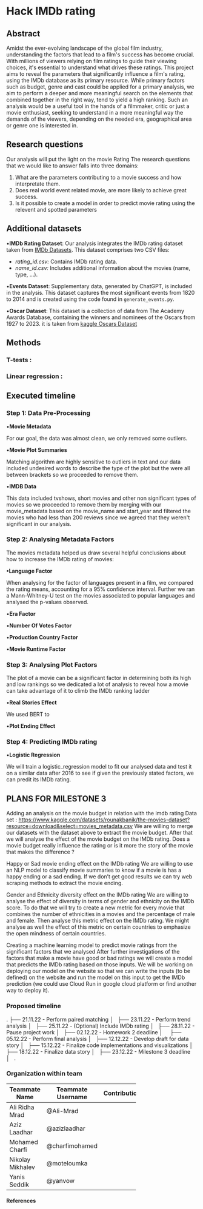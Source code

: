 # Hack IMDb rating

## Abstract

Amidst the ever-evolving landscape of the global film industry, understanding the factors that lead to a film's success has become crucial. With millions of viewers relying on film ratings to guide their viewing choices, it's essential to understand what drives these ratings. This project aims to reveal the parameters that significantly influence a film's rating, using the IMDb database as its primary resource. 
While primary factors such as budget, genre and cast could be applied for a primary analysis, we aim to perform a deeper and more meaningful search on the elements that combined together in the right way, tend to yield a high ranking.
Such an analysis would be a useful tool in the hands of a filmmaker, critic or just a movie enthusiast, seeking to understand in a more meaningful way the demands of the viewers, depending on the needed era, geographical area or genre one is interested in.

## Research questions
Our analysis will put the light on the movie Rating The research questions that we would like to answer falls into three domains: 
1) What are the parameters contributing to a movie success and how interpretate them.
2) Does real world event related movie, are more likely to achieve great success.
3) Is it possible to create a model in order to predict movie rating using the relevent and spotted parameters


## Additional datasets
•**IMDb Rating Dataset**:
Our analysis integrates the IMDb rating dataset taken from [IMDb Datasets](https://datasets.imdbws.com). This dataset comprises two CSV files:
- *rating_id.csv:* Contains IMDb rating data.
- *name_id.csv:* Includes additional information about the movies (name, type, ...).

•**Events Dataset**:
Supplementary data, generated by ChatGPT, is included in the analysis. This dataset captures the most significant events from 1820 to 2014 and is created using the code found in `generate_events.py`.

•**Oscar Dataset**:
This dataset is a collection of data from The Academy Awards Database, containing the winners and nominees of the Oscars from 1927 to 2023. it is taken from [kaggle Oscars Dataset](https://www.kaggle.com/datasets/unanimad/the-oscar-award) 

## Methods

### 
### T-tests :

### Linear regression :

## Executed timeline

### Step 1: Data Pre-Processing 

•**Movie Metadata**

For our goal, the data was almost clean, we only removed some outliers.

•**Movie Plot Summaries**

Matching algorithm are highly sensitive to outliers in text and our data included undesired words to describe the type of the plot but the were all between brackets so we proceeded to remove them.

•**IMDB Data**

This data included tvshows, short movies and other non significant types of movies so we proceeded to remove them by merging with our movie_metadata based on the movie_name and start_year and filtered the movies who had less than 200 reviews since we agreed that they weren't significant in our analysis. 

### Step 2: Analysing Metadata Factors 

The movies metadata helped us draw several helpful conclusions about how to increase the IMDb rating of movies: 

**•Language Factor**

When analysing for the factor of languages present in a film, we compared the rating means, accounting for a 95% confidence interval. Further we ran a Mann-Whitney-U test on the movies associated to popular languages and analysed the p-values observed.

•**Era Factor**

•**Number Of Votes Factor**

•**Production Country Factor**

•**Movie Runtime Factor**


### Step 3: Analysing Plot Factors

The plot of a movie can be a significant factor in determining both its high and low rankings so we dedicated a lot of analysis to reveal how a movie can take advantage of it to climb the IMDb ranking ladder 

•**Real Stories Effect**

We used BERT to

•**Plot Ending Effect**


### Step 4: Predicting IMDb rating

•**Logistic Regression**

We will train a logistic_regression model to fit our analysed data and test it on a similar data after 2016 to see if given the previously stated factors, we can predit its IMDb rating.



## PLANS FOR MILESTONE 3
  Adding an analysis on the movie budget in relation with the imdb rating 
Data set : https://www.kaggle.com/datasets/rounakbanik/the-movies-dataset?resource=download&select=movies_metadata.csv
We are willing to merge our datasets  with the dataset above to extract the movie budget. After that we will analyse the effect of the movie budget on the IMDb rating. Does a movie budget really influence the rating or is it more the story of the movie that makes the difference ? 

Happy or Sad movie ending effect on the IMDb rating 
We are willing to use an NLP model to classify movie summaries to know if a movie is has a happy ending  or a sad ending. If we don’t get good results we can try web scraping methods to extract the movie ending. 

Gender and Ethnicity diversity effect on the IMDb rating
We are willing to analyse the effect of diversity in terms of gender and ethnicity on the IMDb score. To do that we will try to create a new metric for every movie that combines the number of ethnicities in a movies and the percentage of male and female. Then analyse this metric effect on the IMDb rating. We might analyse as well the effect of this metric on certain countries to emphasize the open mindness of certain countries. 

Creating a machine learning model to predict movie ratings from the significant factors that we analysed
After further investigations of the factors that make a movie have good or bad ratings we will create a model that predicts the IMDb rating based on those inputs. We will be working on deploying our model on the website so that we can write the inputs (to be defined) on the website and run the model on this input to get the IMDb prediction (we could use Cloud Run in google cloud platform or find another way to deploy it).
### Proposed timeline
.
├── 21.11.22 - Perform paired matching
│  
├── 23.11.22 - Perform trend analysis
│  
├── 25.11.22 - (Optional) Include IMDb rating
│  
├── 28.11.22 - Pause project work
│  
├── 02.12.22 - Homework 2 deadline
│    
├── 05.12.22 - Perform final analysis
│  
├── 12.12.22 - Develop draft for data story
│  
├── 15.12.22 - Finalize code implementations and visualizations
│  
├── 18.12.22 - Finalize data story
│  
├── 23.12.22 - Milestone 3 deadline
│  
.



### Organization within team

<table class="tg" style="table-layout: fixed; width: 342px">
<colgroup>
<col style="width: 16px">
<col style="width: 180px">
</colgroup>
<thead>
  <tr>
    <th class="tg-0lax">Teammate Name</th>
    <th class="tg-0lax">Teammate Username</th>
    <th class="tg-0lax">Contributions</th>
  </tr>
</thead>
<tbody>
  <tr>
    <td class="tg-0lax">Ali Ridha Mrad </td>
    <td class="tg-0lax">@Ali-Mrad </td>
    <td class="tg-0lax">  </td>
  </tr>
  <tr>
    <td class="tg-0lax">Aziz Laadhar </td>
    <td class="tg-0lax">@azizlaadhar </td>
    <td class="tg-0lax"> </td>
  </tr>
  <tr>
    <td class="tg-0lax">Mohamed Charfi </td>
    <td class="tg-0lax">@charfimohamed </td>
    <td class="tg-0lax"> </td>
  </tr>
  <tr>
    <td class="tg-0lax">Nikolay Mikhalev </td>
    <td class="tg-0lax">@moteloumka </td>
    <td class="tg-0lax"> </td>
  </tr>
  <tr>
    <td class="tg-0lax">Yanis Seddik </td>
    <td class="tg-0lax">@yanvow </td>
    <td class="tg-0lax"> </td>
  </tr>
</tbody>
</table>

#### References
